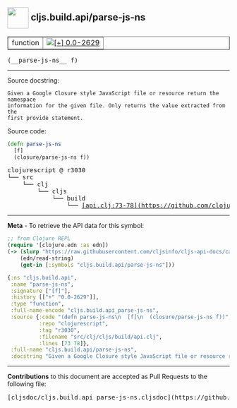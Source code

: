 ## <img width="48px" valign="middle" src="http://i.imgur.com/Hi20huC.png"> cljs.build.api/parse-js-ns

 <table border="1">
<tr>

<td>function</td>
<td><a href="https://github.com/cljsinfo/cljs-api-docs/tree/0.0-2629"><img valign="middle" alt="[+] 0.0-2629" src="https://img.shields.io/badge/+-0.0--2629-lightgrey.svg"></a> </td>
</tr>
</table>

 <samp>
(__parse-js-ns__ f)<br>
</samp>

---




Source docstring:

```
Given a Google Closure style JavaScript file or resource return the namespace
information for the given file. Only returns the value extracted from the
first provide statement.
```

Source code:

```clj
(defn parse-js-ns
  [f]
  (closure/parse-js-ns f))
```

 <pre>
clojurescript @ r3030
└── src
    └── clj
        └── cljs
            └── build
                └── <ins>[api.clj:73-78](https://github.com/clojure/clojurescript/blob/r3030/src/clj/cljs/build/api.clj#L73-L78)</ins>
</pre>


---

__Meta__ - To retrieve the API data for this symbol:

```clj
;; from Clojure REPL
(require '[clojure.edn :as edn])
(-> (slurp "https://raw.githubusercontent.com/cljsinfo/cljs-api-docs/catalog/cljs-api.edn")
    (edn/read-string)
    (get-in [:symbols "cljs.build.api/parse-js-ns"]))
```

```clj
{:ns "cljs.build.api",
 :name "parse-js-ns",
 :signature ["[f]"],
 :history [["+" "0.0-2629"]],
 :type "function",
 :full-name-encode "cljs.build.api_parse-js-ns",
 :source {:code "(defn parse-js-ns\n  [f]\n  (closure/parse-js-ns f))",
          :repo "clojurescript",
          :tag "r3030",
          :filename "src/clj/cljs/build/api.clj",
          :lines [73 78]},
 :full-name "cljs.build.api/parse-js-ns",
 :docstring "Given a Google Closure style JavaScript file or resource return the namespace\ninformation for the given file. Only returns the value extracted from the\nfirst provide statement."}

```

---

__Contributions__ to this document are accepted as Pull Requests to the following file:

 <pre>
[cljsdoc/cljs.build.api_parse-js-ns.cljsdoc](https://github.com/cljsinfo/cljs-api-docs/blob/master/cljsdoc/cljs.build.api_parse-js-ns.cljsdoc)
</pre>


